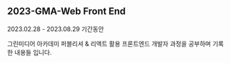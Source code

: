 ## 2023-GMA-Web Front End

2023.02.28 - 2023.08.29 기간동안 

그린미디어 아카데미 퍼블리셔 & 리액트 활용 프론트엔드 개발자 과정을 공부하며 기록한 내용들 입니다.


